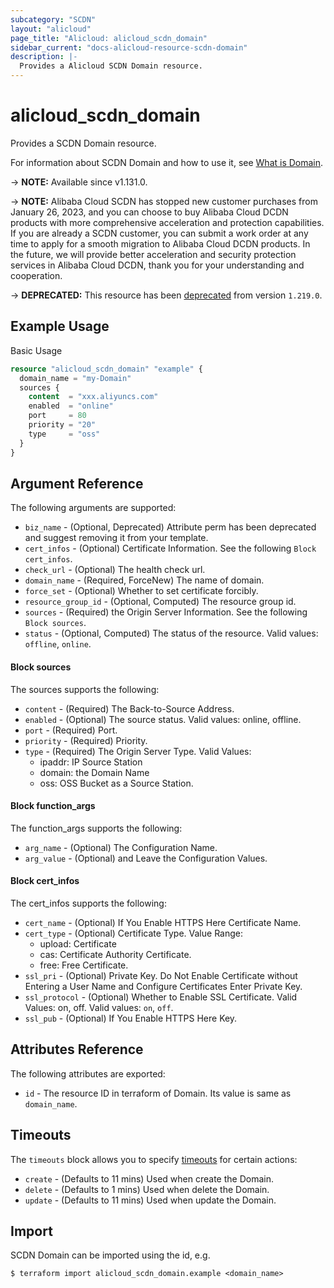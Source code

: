 ```yaml
---
subcategory: "SCDN"
layout: "alicloud"
page_title: "Alicloud: alicloud_scdn_domain"
sidebar_current: "docs-alicloud-resource-scdn-domain"
description: |-
  Provides a Alicloud SCDN Domain resource.
---
```


# alicloud_scdn_domain

Provides a SCDN Domain resource.

For information about SCDN Domain and how to use it, see [What is Domain](https://help.aliyun.com/document_detail/63672.html).

-> **NOTE:** Available since v1.131.0.

-> **NOTE:** Alibaba Cloud SCDN has stopped new customer purchases from January 26, 2023, and you can choose to buy Alibaba Cloud DCDN products with more comprehensive acceleration and protection capabilities. If you are already a SCDN customer, you can submit a work order at any time to apply for a smooth migration to Alibaba Cloud DCDN products. In the future, we will provide better acceleration and security protection services in Alibaba Cloud DCDN, thank you for your understanding and cooperation.

-> **DEPRECATED:**  This resource has been [deprecated](https://www.aliyun.com/product/scdn) from version `1.219.0`.

## Example Usage

Basic Usage

```terraform
resource "alicloud_scdn_domain" "example" {
  domain_name = "my-Domain"
  sources {
    content  = "xxx.aliyuncs.com"
    enabled  = "online"
    port     = 80
    priority = "20"
    type     = "oss"
  }
}

```

## Argument Reference

The following arguments are supported:

* `biz_name` - (Optional, Deprecated) Attribute perm has been deprecated and suggest removing it from your template.
* `cert_infos` - (Optional) Certificate Information. See the following `Block cert_infos`.
* `check_url` - (Optional) The health check url.
* `domain_name` - (Required, ForceNew) The name of domain.
* `force_set` - (Optional) Whether to set certificate forcibly.
* `resource_group_id` - (Optional, Computed) The resource group id.
* `sources` - (Required) the Origin Server Information. See the following `Block sources`.
* `status` - (Optional, Computed) The status of the resource. Valid values: `offline`, `online`.

#### Block sources

The sources supports the following: 

* `content` - (Required) The Back-to-Source Address.
* `enabled` - (Optional) The source status. Valid values: online, offline.
* `port` - (Required) Port.
* `priority` - (Required) Priority.
* `type` - (Required) The Origin Server Type. Valid Values: 
  * ipaddr: IP Source Station 
  * domain: the Domain Name 
  * oss: OSS Bucket as a Source Station.
  
#### Block function_args

The function_args supports the following: 

* `arg_name` - (Optional) The Configuration Name.
* `arg_value` - (Optional) and Leave the Configuration Values.

#### Block cert_infos

The cert_infos supports the following: 

* `cert_name` - (Optional) If You Enable HTTPS Here Certificate Name.
* `cert_type` - (Optional) Certificate Type. Value Range: 
  * upload: Certificate
  * cas: Certificate Authority Certificate. 
  * free: Free Certificate.
* `ssl_pri` - (Optional) Private Key. Do Not Enable Certificate without Entering a User Name and Configure Certificates Enter Private Key.
* `ssl_protocol` - (Optional) Whether to Enable SSL Certificate. Valid Values: on, off. Valid values: `on`, `off`.
* `ssl_pub` - (Optional) If You Enable HTTPS Here Key.

## Attributes Reference

The following attributes are exported:

* `id` - The resource ID in terraform of Domain. Its value is same as `domain_name`.

## Timeouts

The `timeouts` block allows you to specify [timeouts](https://developer.hashicorp.com/terraform/language/resources/syntax#operation-timeouts) for certain actions:

* `create` - (Defaults to 11 mins) Used when create the Domain.
* `delete` - (Defaults to 1 mins) Used when delete the Domain.
* `update` - (Defaults to 11 mins) Used when update the Domain.

## Import

SCDN Domain can be imported using the id, e.g.

```shell
$ terraform import alicloud_scdn_domain.example <domain_name>
```
